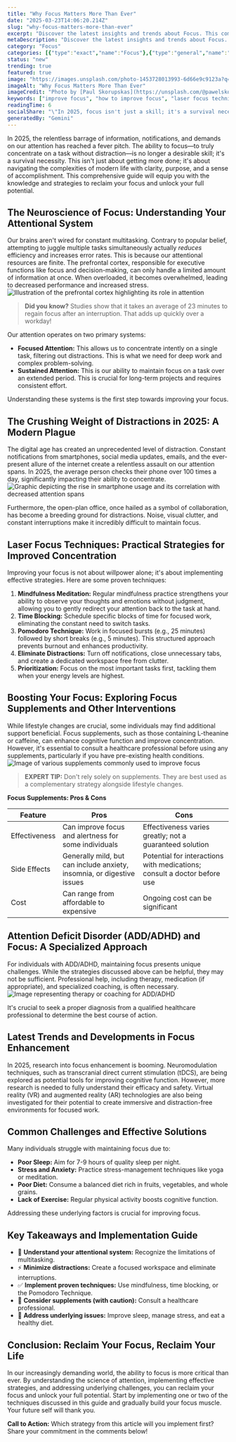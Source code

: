 ```yaml
---
title: "Why Focus Matters More Than Ever"
date: "2025-03-23T14:06:20.214Z"
slug: "why-focus-matters-more-than-ever"
excerpt: "Discover the latest insights and trends about Focus. This comprehensive guide covers everything you need to know about Focus in 2025."
metaDescription: "Discover the latest insights and trends about Focus. This comprehensive guide covers everything you need to know about Focus in 2025."
category: "Focus"
categories: [{"type":"exact","name":"Focus"},{"type":"general","name":"Productivity"},{"type":"medium","name":"Time Management"},{"type":"specific","name":"Mindfulness Techniques"},{"type":"niche","name":"Pomodoro Technique"}]
status: "new"
trending: true
featured: true
image: "https://images.unsplash.com/photo-1453728013993-6d66e9c9123a?q=85&w=1200&fit=max&fm=webp&auto=compress"
imageAlt: "Why Focus Matters More Than Ever"
imageCredit: "Photo by [Paul Skorupskas](https://unsplash.com/@pawelskor) on Unsplash"
keywords: ["improve focus", "how to improve focus", "laser focus techniques", "increase concentration", "focus supplements", "best focus pills", "attention deficit disorder focus", "strategies for better focus", "improve work focus", "focus training program"]
readingTime: 6
socialShare: "\"In 2025, focus isn't just a skill; it's a survival necessity.  Reclaim your attention, and reclaim your life.\""
generatedBy: "Gemini"
---
```




In 2025, the relentless barrage of information, notifications, and demands on our attention has reached a fever pitch.  The ability to focus—to truly concentrate on a task without distraction—is no longer a desirable skill; it's a survival necessity.  This isn't just about getting more done; it's about navigating the complexities of modern life with clarity, purpose, and a sense of accomplishment. This comprehensive guide will equip you with the knowledge and strategies to reclaim your focus and unlock your full potential.

## The Neuroscience of Focus: Understanding Your Attentional System

Our brains aren't wired for constant multitasking.  Contrary to popular belief, attempting to juggle multiple tasks simultaneously actually *reduces* efficiency and increases error rates.  This is because our attentional resources are finite.  The prefrontal cortex, responsible for executive functions like focus and decision-making, can only handle a limited amount of information at once.  When overloaded, it becomes overwhelmed, leading to decreased performance and increased stress. ![Illustration of the prefrontal cortex highlighting its role in attention](https://images.unsplash.com/photo-1453728013993-6d66e9c9123a?q=85&w=1200&fit=max&fm=webp&auto=compress)

> **Did you know?** Studies show that it takes an average of 23 minutes to regain focus after an interruption.  That adds up quickly over a workday!

Our attention operates on two primary systems:

*   **Focused Attention:** This allows us to concentrate intently on a single task, filtering out distractions.  This is what we need for deep work and complex problem-solving.
*   **Sustained Attention:** This is our ability to maintain focus on a task over an extended period.  This is crucial for long-term projects and requires consistent effort.

Understanding these systems is the first step towards improving your focus.

##  The Crushing Weight of Distractions in 2025:  A Modern Plague

The digital age has created an unprecedented level of distraction.  Constant notifications from smartphones, social media updates, emails, and the ever-present allure of the internet create a relentless assault on our attention spans.  In 2025, the average person checks their phone over 100 times a day, significantly impacting their ability to concentrate.  ![Graphic depicting the rise in smartphone usage and its correlation with decreased attention spans](https://images.unsplash.com/photo-1504507926084-34cf0b939964?q=85&w=1200&fit=max&fm=webp&auto=compress)

Furthermore, the open-plan office, once hailed as a symbol of collaboration, has become a breeding ground for distractions. Noise, visual clutter, and constant interruptions make it incredibly difficult to maintain focus.

##  Laser Focus Techniques: Practical Strategies for Improved Concentration

Improving your focus is not about willpower alone; it's about implementing effective strategies.  Here are some proven techniques:

1.  **Mindfulness Meditation:**  Regular mindfulness practice strengthens your ability to observe your thoughts and emotions without judgment, allowing you to gently redirect your attention back to the task at hand.
2.  **Time Blocking:** Schedule specific blocks of time for focused work, eliminating the constant need to switch tasks.
3.  **Pomodoro Technique:** Work in focused bursts (e.g., 25 minutes) followed by short breaks (e.g., 5 minutes).  This structured approach prevents burnout and enhances productivity.
4.  **Eliminate Distractions:** Turn off notifications, close unnecessary tabs, and create a dedicated workspace free from clutter.
5.  **Prioritization:** Focus on the most important tasks first, tackling them when your energy levels are highest.

##  Boosting Your Focus:  Exploring Focus Supplements and Other Interventions

While lifestyle changes are crucial, some individuals may find additional support beneficial.  Focus supplements, such as those containing L-theanine or caffeine, can enhance cognitive function and improve concentration.  However, it's essential to consult a healthcare professional before using any supplements, particularly if you have pre-existing health conditions.  ![Image of various supplements commonly used to improve focus](https://images.unsplash.com/photo-1517926112623-f32a800790d4?q=85&w=1200&fit=max&fm=webp&auto=compress)

> **EXPERT TIP:**  Don't rely solely on supplements. They are best used as a complementary strategy alongside lifestyle changes.

**Focus Supplements: Pros & Cons**

| Feature        | Pros                                                              | Cons                                                                  |
|----------------|----------------------------------------------------------------------|-----------------------------------------------------------------------|
| Effectiveness  | Can improve focus and alertness for some individuals                   | Effectiveness varies greatly; not a guaranteed solution                     |
| Side Effects   | Generally mild, but can include anxiety, insomnia, or digestive issues | Potential for interactions with medications; consult a doctor before use  |
| Cost           | Can range from affordable to expensive                               | Ongoing cost can be significant                                         |

##  Attention Deficit Disorder (ADD/ADHD) and Focus:  A Specialized Approach

For individuals with ADD/ADHD, maintaining focus presents unique challenges.  While the strategies discussed above can be helpful, they may not be sufficient.  Professional help, including therapy, medication (if appropriate), and specialized coaching, is often necessary.  ![Image representing therapy or coaching for ADD/ADHD](https://images.unsplash.com/photo-1543954616-be267def7835?q=85&w=1200&fit=max&fm=webp&auto=compress)

It's crucial to seek a proper diagnosis from a qualified healthcare professional to determine the best course of action.

##  Latest Trends and Developments in Focus Enhancement

In 2025, research into focus enhancement is booming.  Neuromodulation techniques, such as transcranial direct current stimulation (tDCS), are being explored as potential tools for improving cognitive function.  However, more research is needed to fully understand their efficacy and safety.  Virtual reality (VR) and augmented reality (AR) technologies are also being investigated for their potential to create immersive and distraction-free environments for focused work.

##  Common Challenges and Effective Solutions

Many individuals struggle with maintaining focus due to:

*   **Poor Sleep:** Aim for 7-9 hours of quality sleep per night.
*   **Stress and Anxiety:** Practice stress-management techniques like yoga or meditation.
*   **Poor Diet:** Consume a balanced diet rich in fruits, vegetables, and whole grains.
*   **Lack of Exercise:** Regular physical activity boosts cognitive function.

Addressing these underlying factors is crucial for improving focus.

## Key Takeaways and Implementation Guide

*   🔑 **Understand your attentional system:** Recognize the limitations of multitasking.
*   ⚡ **Minimize distractions:** Create a focused workspace and eliminate interruptions.
*   ✅ **Implement proven techniques:**  Use mindfulness, time blocking, or the Pomodoro Technique.
*   🧠 **Consider supplements (with caution):** Consult a healthcare professional.
*   💪 **Address underlying issues:** Improve sleep, manage stress, and eat a healthy diet.

##  Conclusion: Reclaim Your Focus, Reclaim Your Life

In our increasingly demanding world, the ability to focus is more critical than ever.  By understanding the science of attention, implementing effective strategies, and addressing underlying challenges, you can reclaim your focus and unlock your full potential.  Start by implementing one or two of the techniques discussed in this guide and gradually build your focus muscle.  Your future self will thank you.

**Call to Action:**  Which strategy from this article will you implement first? Share your commitment in the comments below!

